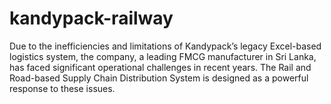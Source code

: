 # kandypack-railway
Due to the inefficiencies and limitations of Kandypack’s legacy Excel-based logistics system,  the company, a leading FMCG manufacturer in Sri Lanka, has faced significant operational  challenges in recent years. The Rail and Road-based Supply Chain Distribution System is designed as a powerful  response to these issues. 
